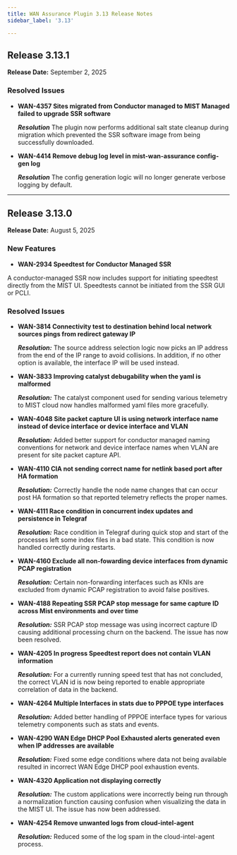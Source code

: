 ```yaml
---
title: WAN Assurance Plugin 3.13 Release Notes
sidebar_label: '3.13'

---
```

## Release 3.13.1

**Release Date:** September 2, 2025

### Resolved Issues

- **WAN-4357 Sites migrated from Conductor managed to MIST Managed failed to upgrade SSR software**

  _**Resolution**_ The plugin now performs additional salt state cleanup during migration which prevented the SSR software image from being successfully downloaded.

- **WAN-4414 Remove debug log level in mist-wan-assurance config-gen log**

  _**Resolution**_ The config generation logic will no longer generate verbose logging by default.

---
## Release 3.13.0

**Release Date:** August 5, 2025

### New Features
- **WAN-2934 Speedtest for Conductor Managed SSR**

A conductor-managed SSR now includes support for initiating speedtest directly from the MIST UI. Speedtests cannot be initiated from the SSR GUI or PCLI.

### Resolved Issues

- **WAN-3814 Connectivity test to destination behind local network sources pings from redirect gateway IP**

    _**Resolution:**_ The source address selection logic now picks an IP address from the end of the IP range to avoid collisions. In addition, if no other option is available, the interface IP will be used instead.

- **WAN-3833 Improving catalyst debugability when the yaml is malformed**

    _**Resolution:**_  The catalyst component used for sending various telemetry to MIST cloud now handles malformed yaml files more gracefully.

- **WAN-4048 Site packet capture UI is using network interface name instead of device interface or device interface and VLAN**

    _**Resolution:**_ Added better support for conductor managed naming conventions for network and device interface names when VLAN are present for site packet capture API.

- **WAN-4110 CIA not sending correct name for netlink based port after HA formation**

    _**Resolution:**_ Correctly handle the node name changes that can occur post HA formation so that reported telemetry reflects the proper names.

- **WAN-4111 Race condition in concurrent index updates and persistence in Telegraf**

    _**Resolution:**_ Race condition in Telegraf during quick stop and start of the processes left some index files in a bad state. This condition is now handled correctly during restarts.

- **WAN-4160 Exclude all non-fowarding device interfaces from dynamic PCAP registration**

    _**Resolution:**_ Certain non-forwarding interfaces such as KNIs are excluded from dynamic PCAP registration to avoid false positives.

- **WAN-4188 Repeating SSR PCAP stop message for same capture ID across Mist environments and over time**

    _**Resolution:**_ SSR PCAP stop message was using incorrect capture ID causing additional processing churn on the backend. The issue has now been resolved.

- **WAN-4205 In progress Speedtest report does not contain VLAN information**

    _**Resolution:**_ For a currently running speed test that has not concluded, the correct VLAN id is now being reported to enable appropriate correlation of data in the backend.

- **WAN-4264 Multiple Interfaces in stats due to PPPOE type interfaces**

    _**Resolution:**_ Added better handling of PPPOE interface types for various telemetry components such as stats and events.

- **WAN-4290 WAN Edge DHCP Pool Exhausted alerts generated even when IP addresses are available**

    _**Resolution:**_ Fixed some edge conditions where data not being available resulted in incorrect WAN Edge DHCP pool exhaustion events.

- **WAN-4320 Application not displaying correctly**

    _**Resolution:**_ The custom applications were incorrectly being run through a normalization function causing confusion when visualizing the data in the MIST UI. The issue has now been addressed.

- **WAN-4254 Remove unwanted logs from cloud-intel-agent**

    _**Resolution:**_ Reduced some of the log spam in the cloud-intel-agent process.
